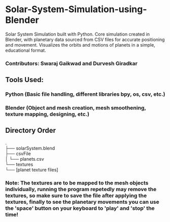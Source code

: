 # Solar-System-Simulation-using-Blender
Solar System Simulation built with Python. Core simulation created in Blender, with planetary data sourced from CSV files for accurate positioning and movement. Visualizes the orbits and motions of planets in a simple, educational format. <br/>

### Contributors: Swaraj Gaikwad and Durvesh Giradkar

## Tools Used:
### Python (Basic file handling, different libraries bpy, os, csv, etc.)
### Blender (Object and mesh creation, mesh smoothening, texture mapping, designing, etc.)

## Directory Order
.<br>
├── solarSystem.blend<br>
├── csvFile<br>
│   └── planets.csv<br>
└── textures<br>
    └── [planet texture files]<br>

### Note: The textures are to be mapped to the mesh objects individually, running the program repetedly may remove the textures, so make sure to save the file after applying the textures, finally to see the planetary movements you can use the 'space' button on your keyboard to 'play' and 'stop' the time!